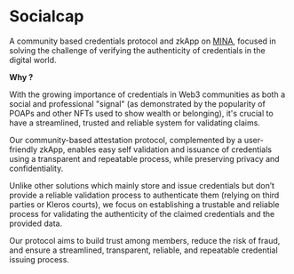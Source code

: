 # Socialcap

A community based credentials protocol and zkApp on [MINA](https://minaprotocol.com), focused in solving the challenge of verifying the authenticity of credentials in the digital world.

**Why ?**

With the growing importance of credentials in Web3 communities as both a social and professional "signal" (as demonstrated by the popularity of POAPs and other NFTs used to show wealth or belonging), it's crucial to have a streamlined, trusted and reliable system for validating claims.  

Our community-based attestation protocol, complemented by a user-friendly zkApp, enables easy self validation and issuance of credentials using a transparent and repeatable process, while preserving privacy and confidentiality.

Unlike other solutions which mainly store and issue credentials but don’t provide a reliable validation process to authenticate them (relying on third parties or Kleros courts), we focus on establishing a trustable and reliable process for validating the authenticity of the claimed credentials and the provided data.

Our protocol aims to build trust among members, reduce the risk of fraud, and ensure a streamlined, transparent, reliable, and repeatable credential issuing process.
